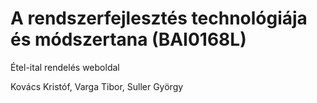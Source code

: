 # A rendszerfejlesztés technológiája és módszertana (BAI0168L)

Étel-ital rendelés weboldal

Kovács Kristóf, Varga Tibor, Suller György